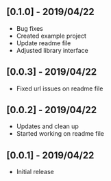 ## [0.1.0] - 2019/04/22

* Bug fixes
* Created example project
* Update readme file
* Adjusted library interface

## [0.0.3] - 2019/04/22

* Fixed url issues on readme file

## [0.0.2] - 2019/04/22

* Updates and clean up
* Started working on readme file

## [0.0.1] - 2019/04/22

* Initial release